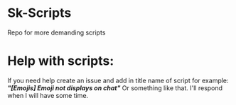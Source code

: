 # Sk-Scripts
Repo for more demanding scripts

# Help with scripts:
If you need help create an issue and add in title name of script for example: **_"\[Emojis] Emoji not displays on chat"_** Or something like that. I'll respond when I will have some time.
